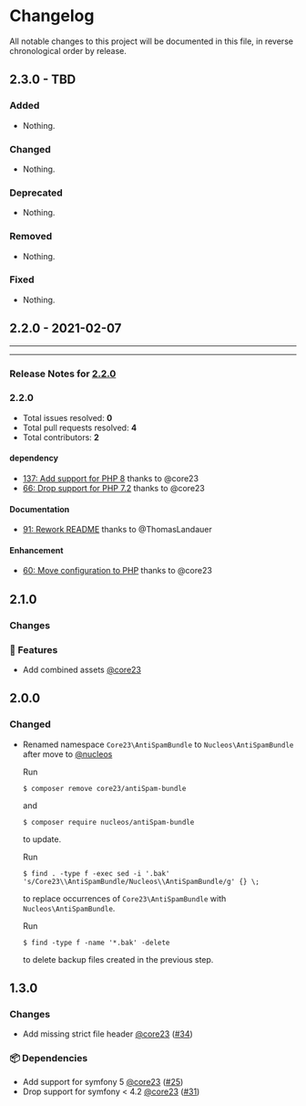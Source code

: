 # Changelog

All notable changes to this project will be documented in this file, in reverse chronological order by release.

## 2.3.0 - TBD

### Added

- Nothing.

### Changed

- Nothing.

### Deprecated

- Nothing.

### Removed

- Nothing.

### Fixed

- Nothing.

## 2.2.0 - 2021-02-07

-----


-----

### Release Notes for [2.2.0](https://github.com/nucleos/NucleosAntiSpamBundle/milestone/1)



### 2.2.0

- Total issues resolved: **0**
- Total pull requests resolved: **4**
- Total contributors: **2**

#### dependency

 - [137: Add support for PHP 8](https://github.com/nucleos/NucleosAntiSpamBundle/pull/137) thanks to @core23
 - [66: Drop support for PHP 7.2](https://github.com/nucleos/NucleosAntiSpamBundle/pull/66) thanks to @core23

#### Documentation

 - [91: Rework README](https://github.com/nucleos/NucleosAntiSpamBundle/pull/91) thanks to @ThomasLandauer

#### Enhancement

 - [60: Move configuration to PHP](https://github.com/nucleos/NucleosAntiSpamBundle/pull/60) thanks to @core23

## 2.1.0

### Changes

### 🚀 Features

- Add combined assets [@core23]

## 2.0.0

### Changed

* Renamed namespace `Core23\AntiSpamBundle` to `Nucleos\AntiSpamBundle` after move to [@nucleos]

  Run

  ```
  $ composer remove core23/antiSpam-bundle
  ```

  and

  ```
  $ composer require nucleos/antiSpam-bundle
  ```

  to update.

  Run

  ```
  $ find . -type f -exec sed -i '.bak' 's/Core23\\AntiSpamBundle/Nucleos\\AntiSpamBundle/g' {} \;
  ```

  to replace occurrences of `Core23\AntiSpamBundle` with `Nucleos\AntiSpamBundle`.

  Run

  ```
  $ find -type f -name '*.bak' -delete
  ```

  to delete backup files created in the previous step.

## 1.3.0

### Changes

- Add missing strict file header [@core23] ([#34])

### 📦 Dependencies

- Add support for symfony 5 [@core23] ([#25])
- Drop support for symfony < 4.2 [@core23] ([#31])

[#34]: https://github.com/nucleos/NucleosAntiSpamBundle/pull/34
[#31]: https://github.com/nucleos/NucleosAntiSpamBundle/pull/31
[#25]: https://github.com/nucleos/NucleosAntiSpamBundle/pull/25
[@nucleos]: https://github.com/nucleos
[@core23]: https://github.com/core23
